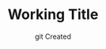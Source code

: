 ---
layout: layout/blog.ejs
title: Working Title
date: git Created
categories: []
tags: blog
hidden: true
---